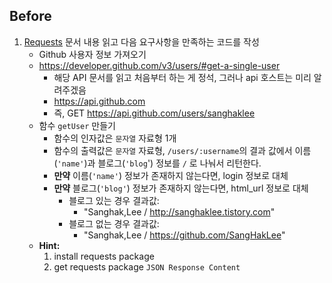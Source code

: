 ## Before

1. [Requests](http://docs.python-requests.org/en/master) 문서 내용 읽고 다음 요구사항을 만족하는 코드를 작성
    - Github 사용자 정보 가져오기
    - https://developer.github.com/v3/users/#get-a-single-user
        - 해당 API 문서를 읽고 처음부터 하는 게 정석, 그러나 api 호스트는 미리 알려주겠음
        - https://api.github.com
        - 즉, GET https://api.github.com/users/sanghaklee
    - 함수 `getUser` 만들기
        - 함수의 인자값은 `문자열` 자료형 1개
        - 함수의 출력값은 `문자열` 자료형, `/users/:username`의 결과 값에서 이름(`'name'`)과 블로그(`'blog`') 정보를 `/` 로 나눠서 리턴한다.
        - **만약** 이름(`'name'`) 정보가 존재하지 않는다면, login 정보로 대체
        - **만약** 블로그(`'blog'`) 정보가 존재하지 않는다면, html_url 정보로 대체
            - 블로그 있는 경우 결과값:
                - "Sanghak,Lee / http://sanghaklee.tistory.com"
            - 블로그 없는 경우 결과값:
                - "Sanghak,Lee / https://github.com/SangHakLee"
    - **Hint:**
        1. install requests package
        1. get requests package `JSON Response Content`
